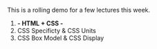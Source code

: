 This is a rolling demo for a few lectures this week. 

1. **- HTML + CSS -**
2. CSS Specificty & CSS Units
3. CSS Box Model & CSS Display




